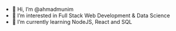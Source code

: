 - 👋 Hi, I’m @ahmadmunim
- 👀 I’m interested in Full Stack Web Development & Data Science
- 🌱 I’m currently learning NodeJS, React and SQL
<!---
ahmadmunim/ahmadmunim is a ✨ special ✨ repository because its `README.md` (this file) appears on your GitHub profile.
You can click the Preview link to take a look at your changes.
--->
